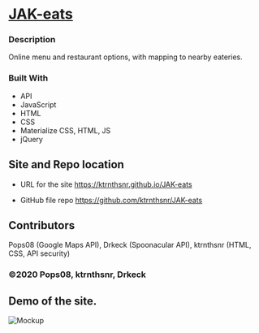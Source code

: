 # [JAK-eats](https://ktrnthsnr.github.io/JAK-eats)

### Description
Online menu and restaurant options, with mapping to nearby eateries.

### Built With
* API
* JavaScript
* HTML
* CSS
* Materialize CSS, HTML, JS
* jQuery

## Site and Repo location

* URL for the site
https://ktrnthsnr.github.io/JAK-eats

* GitHub file repo
https://github.com/ktrnthsnr/JAK-eats

## Contributors
Pops08 (Google Maps API), Drkeck (Spoonacular API), ktrnthsnr (HTML, CSS, API security)

### ©️2020 Pops08, ktrnthsnr, Drkeck

## Demo of the site.

![Mockup](./assets/images/JAK.gif "JAK-eats")
